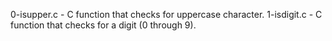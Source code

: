 0-isupper.c - C function that checks for uppercase character.
1-isdigit.c - C function that checks for a digit (0 through 9).

